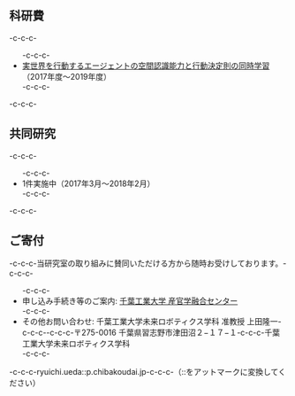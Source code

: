 <h2>科研費</h2>-c-c-c-<ul>-c-c-c- 	<li><a href="https://kaken.nii.ac.jp/grant/KAKENHI-PROJECT-17K00313/">実世界を行動するエージェントの空間認識能力と行動決定則の同時学習</a>（2017年度〜2019年度）</li>-c-c-c-</ul>-c-c-c-<h2>共同研究</h2>-c-c-c-<ul>-c-c-c- 	<li>1件実施中（2017年3月〜2018年2月）</li>-c-c-c-</ul>-c-c-c-<h2>ご寄付</h2>-c-c-c-当研究室の取り組みに賛同いただける方から随時お受けしております。-c-c-c-<ul>-c-c-c- 	<li>申し込み手続き等のご案内: <a href="http://www.it-chiba.ac.jp/for-company/iig/">千葉工業大学 産官学融合センター</a></li>-c-c-c- 	<li>その他お問い合わせ: 千葉工業大学未来ロボティクス学科 准教授 上田隆一-c-c-c--c-c-c-〒275-0016 千葉県習志野市津田沼２−１７−１-c-c-c-千葉工業大学未来ロボティクス学科</li>-c-c-c-</ul>-c-c-c-ryuichi.ueda::p.chibakoudai.jp-c-c-c-（::をアットマークに変換してください）
